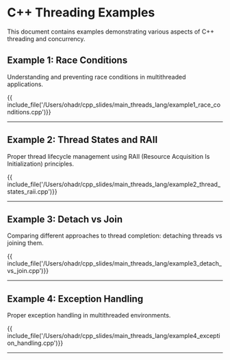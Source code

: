 # C++ Threading Examples

This document contains examples demonstrating various aspects of C++ threading and concurrency.



## Example 1: Race Conditions

Understanding and preventing race conditions in multithreaded applications.


{{ include_file('/Users/ohadr/cpp_slides/main_threads_lang/example1_race_conditions.cpp')}}


---

## Example 2: Thread States and RAII

Proper thread lifecycle management using RAII (Resource Acquisition Is Initialization) principles.

{{ include_file('/Users/ohadr/cpp_slides/main_threads_lang/example2_thread_states_raii.cpp')}}


---

## Example 3: Detach vs Join

Comparing different approaches to thread completion: detaching threads vs joining them.

{{ include_file('/Users/ohadr/cpp_slides/main_threads_lang/example3_detach_vs_join.cpp')}}


---

## Example 4: Exception Handling

Proper exception handling in multithreaded environments.

{{ include_file('/Users/ohadr/cpp_slides/main_threads_lang/example4_exception_handling.cpp')}}


---
